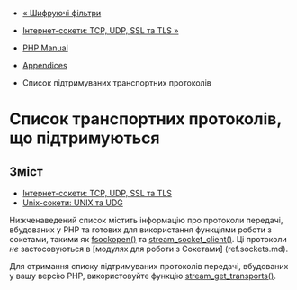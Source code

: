 - [« Шифруючі фільтри](filters.encryption.md)
- [Інтернет-сокети: TCP, UDP, SSL та TLS »](transports.inet.md)

- [PHP Manual](index.md)
- [Appendices](appendices.md)
- Список підтримуваних транспортних протоколів

# Список транспортних протоколів, що підтримуються

## Зміст

- [Інтернет-сокети: TCP, UDP, SSL та TLS](transports.inet.md)
- [Unix-сокети: UNIX та UDG](transports.unix.md)

Нижченаведений список містить інформацію про протоколи передачі,
вбудованих у PHP та готових для використання функціями роботи з
сокетами, такими як [fsockopen()](function.fsockopen.md) та
[stream_socket_client()](function.stream-socket-client.md). Ці
протоколи *не* застосовуються в [модулях для роботи з
Сокетами] (ref.sockets.md).

Для отримання списку підтримуваних протоколів передачі, вбудованих у
вашу версію PHP, використовуйте функцію
[stream_get_transports()](function.stream-get-transports.md).
